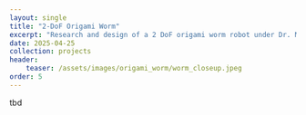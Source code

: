 ```yaml
---
layout: single
title: "2-DoF Origami Worm"
excerpt: "Research and design of a 2 DoF origami worm robot under Dr. Mohammad Hasan"
date: 2025-04-25
collection: projects
header:
    teaser: /assets/images/origami_worm/worm_closeup.jpeg
order: 5
---
```


tbd